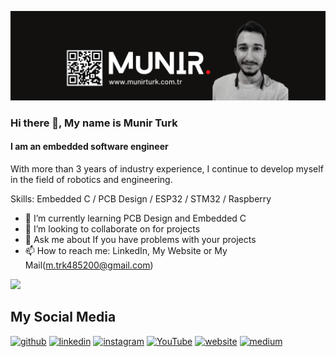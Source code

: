 ![I am an embedded software engineer](https://github.com/munirturk/munirturk/blob/main/wallpaper1.png?raw=true )

### **Hi there 👋, My name is Munir Turk**
#### I am an embedded software engineer


With more than 3 years of industry experience, I continue to develop myself in the field of robotics and engineering.

Skills: Embedded C / PCB Design / ESP32 / STM32 / Raspberry

- 🌱 I’m currently learning PCB Design and Embedded C 
- 👯 I’m looking to collaborate on for projects 
- 💬 Ask me about If you have problems with your projects 
- 📫 How to reach me: LinkedIn, My Website or My Mail(m.trk485200@gmail.com)

<img src="https://github.com/munirturk/munirturk/blob/main/Munir_Turk__Myoware_Test.gif?raw=true" />

## My Social Media

[<img src='https://cdn.jsdelivr.net/npm/simple-icons@3.0.1/icons/github.svg' alt='github' height='40'>](https://github.com/https://github.com/munirturk)  [<img src='https://cdn.jsdelivr.net/npm/simple-icons@3.0.1/icons/linkedin.svg' alt='linkedin' height='40'>](https://www.linkedin.com/in/https://www.linkedin.com/in/munirturk//)  [<img src='https://cdn.jsdelivr.net/npm/simple-icons@3.0.1/icons/instagram.svg' alt='instagram' height='40'>](https://www.instagram.com/https://www.instagram.com/munirturkofficial//)  [<img src='https://cdn.jsdelivr.net/npm/simple-icons@3.0.1/icons/youtube.svg' alt='YouTube' height='40'>](https://www.youtube.com/channel/https://www.youtube.com/channel/UC2WwZIW3ZBZ9uuFGgxfEO-Q)  [<img src='https://cdn.jsdelivr.net/npm/simple-icons@3.0.1/icons/icloud.svg' alt='website' height='40'>](https://www.munirturk.com.tr/)  [<img src='https://cdn.jsdelivr.net/npm/simple-icons@3.0.1/icons/medium.svg' alt='medium' height='40'>](https://munirturk.medium.com/)  

